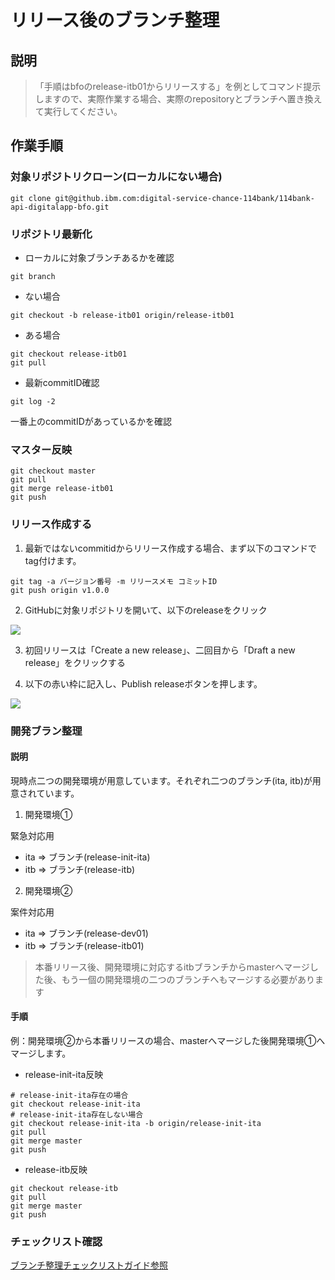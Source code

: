 # リリース後のブランチ整理

##  説明

> 「手順はbfoのrelease-itb01からリリースする」を例としてコマンド提示しますので、実際作業する場合、実際のrepositoryとブランチへ置き換えて実行してください。

##  作業手順

### 対象リポジトリクローン(ローカルにない場合)

```
git clone git@github.ibm.com:digital-service-chance-114bank/114bank-api-digitalapp-bfo.git
```

### リポジトリ最新化

* ローカルに対象ブランチあるかを確認
```
git branch
```

* ない場合
```
git checkout -b release-itb01 origin/release-itb01
```

* ある場合
```
git checkout release-itb01
git pull
```

* 最新commitID確認
```
git log -2
```

一番上のcommitIDがあっているかを確認

### マスター反映
```
git checkout master
git pull
git merge release-itb01
git push
```

### リリース作成する

1.  最新ではないcommitidからリリース作成する場合、まず以下のコマンドでtag付けます。
```
git tag -a バージョン番号 -m リリースメモ コミットID
git push origin v1.0.0
```

2.  GitHubに対象リポジトリを開いて、以下のreleaseをクリック

![](./image/release.png)

3.  初回リリースは「Create a new release」、二回目から「Draft a new release」をクリックする

4.  以下の赤い枠に記入し、Publish releaseボタンを押します。

![](./image/release2.png)

### 開発ブラン整理

####  説明
現時点二つの開発環境が用意しています。それぞれ二つのブランチ(ita, itb)が用意されています。

1.  開発環境①

緊急対応用

* ita => ブランチ(release-init-ita)
* itb => ブランチ(release-itb)

2.  開発環境②

案件対応用

* ita => ブランチ(release-dev01)
* itb => ブランチ(release-itb01)

>本番リリース後、開発環境に対応するitbブランチからmasterへマージした後、もう一個の開発環境の二つのブランチへもマージする必要があります

####  手順

例：開発環境②から本番リリースの場合、masterへマージした後開発環境①へマージします。

* release-init-ita反映
```SHELL
# release-init-ita存在の場合
git checkout release-init-ita
# release-init-ita存在しない場合
git checkout release-init-ita -b origin/release-init-ita
git pull
git merge master
git push
```

* release-itb反映
```
git checkout release-itb
git pull
git merge master
git push
```

### チェックリスト確認

[ブランチ整理チェックリストガイド参照](https://github.ibm.com/chancenextams/TestSupport/)
